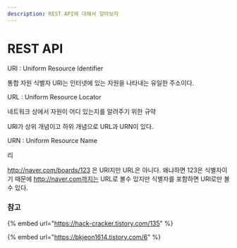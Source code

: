```yaml
---
description: REST API에 대해서 알아보자
---
```


# REST API

URI : Uniform Resource Identifier

통합 자원 식별자 URI는 인터넷에 있는 자원을 나타내는 유일한 주소이다. 

URL : Uniform Resource Locator

네트워크 상에서 자원이 어디 있는지를 알려주기 위한 규약

URI가 상위 개념이고 하위 개념으로 URL과 URN이 있다. 

URN : Uniform Resource Name

리

http://naver.com/boards/123 은 URI지만 URL은 아니다. 왜냐하면 123은 식별자이기 때문에 http://naver.com까지는 URL로 볼수 있지만 식별자를 포함하면 URI로만 볼수 있다. 

### 참고

{% embed url="https://hack-cracker.tistory.com/135" %}

{% embed url="https://bkjeon1614.tistory.com/6" %}





